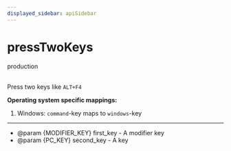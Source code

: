 ```yaml
---
displayed_sidebar: apiSidebar
---
```

# pressTwoKeys
<span class="theme-doc-version-badge badge badge--success">production</span><br/><br/>

Press two keys like `ALT+F4`

**Operating system specific mappings:**
1. Windows: `command`-key maps to `windows`-key
---


   * @param \{MODIFIER_KEY} first_key - A modifier key
   * @param \{PC_KEY} second_key - A key
